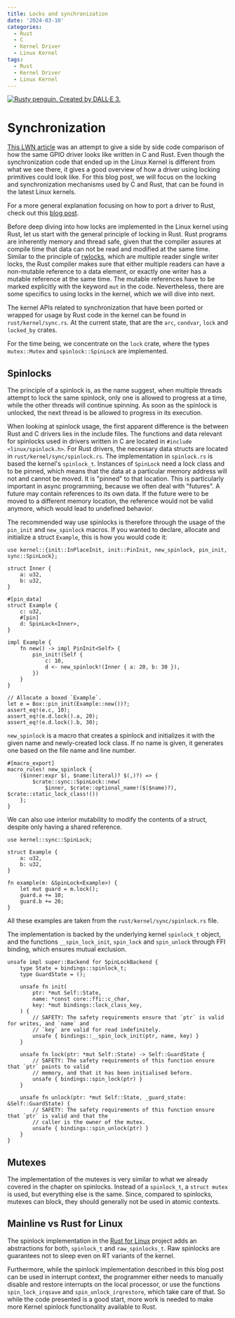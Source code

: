 ```yaml
---
title: Locks and synchronization
date: '2024-03-10'
categories:
  - Rust
  - C
  - Kernel Driver
  - Linux Kernel
tags:
  - Rust
  - Kernel Driver
  - Linux Kernel
---
```


[<img class="penguin" src="/static/img/rusty_penguin_8.jpeg" alt="Rusty penguin. Created by DALL·E 3." />](https://github.com/Rust-for-Linux/)

# Synchronization

[This LWN article](https://lwn.net/Articles/863459/) was an attempt to give a
side by side code comparison of how the same GPIO driver looks like
written in C and Rust. Even though the synchronization code that ended up in the
Linux Kernel is different from what we see there, it gives a good overview of
how a driver using locking primitives could look like. For this blog post, we
will focus on the locking and synchronization mechanisms used by C and Rust,
that can be found in the latest Linux kernels.

For a more general explanation focusing on how to port a driver to Rust, check
out this [blog post](../../../../2024/02/06/porting-my-first-phy-driver/).

Before deep diving into how locks are implemented in the Linux kernel using
Rust, let us start with the general principle of locking in Rust. Rust programs
are inherently memory and thread safe, given that the compiler assures at
compile time that data can not be read and modified at the same time. Similar to
the principle of [rwlocks](https://www.unix.com/man-page/linux/3c/rwlock/),
which are multiple reader single writer locks, the Rust compiler makes sure that
either multiple readers can have a non-mutable reference to a data element, or
exactly one writer has a mutable reference at the same time. The mutable
references have to be marked explicitly with the keyword `mut` in the code.
Nevertheless, there are some specifics to using locks in the kernel, which we
will dive into next.

The kernel APIs related to synchronization that have been ported or wrapped for
usage by Rust code in the kernel can be found in `rust/kernel/sync.rs`. At the
current state, that are the `arc`, `condvar`, `lock` and `locked_by` crates.

For the time being, we concentrate on the `lock` crate, where the types
`mutex::Mutex` and `spinlock::SpinLock` are implemented.

## Spinlocks

The principle of a spinlock is, as the name suggest, when multiple threads attempt
to lock the same spinlock, only one is allowed to progress at a time, while the
other threads will continue spinning. As soon as the spinlock is unlocked,
the next thread is be allowed to progress in its execution.

When looking at spinlock usage, the first apparent difference is the between
Rust and C drivers lies in the include files. The functions and data relevant
for spinlocks used in drivers written in C are located in `#include
<linux/spinlock.h>`. For Rust drivers, the necessary data structs are located in
`rust/kernel/sync/spinlock.rs`. The implementation in `spinlock.rs` is based the
kernel's `spinlock_t`.  Instances of `SpinLock` need a lock class and to be
pinned, which means that the data at a particular memory address will not and
cannot be moved. It is "pinned" to that location. This is particularly important
in async programming, because we often deal with "futures". A future may contain
references to its own data. If the future were to be moved to a different memory
location, the reference would not be valid anymore, which would lead to
undefined behavior.

The recommended way use spinlocks is therefore through the usage of the
`pin_init` and `new_spinlock` macros.  If you wanted to declare, allocate and
initialize a struct `Example`, this is how you would code it:

```
use kernel::{init::InPlaceInit, init::PinInit, new_spinlock, pin_init, sync::SpinLock};

struct Inner {
    a: u32,
    b: u32,
}

#[pin_data]
struct Example {
    c: u32,
    #[pin]
    d: SpinLock<Inner>,
}

impl Example {
    fn new() -> impl PinInit<Self> {
        pin_init!(Self {
            c: 10,
            d <- new_spinlock!(Inner { a: 20, b: 30 }),
        })
    }
}

// Allocate a boxed `Example`.
let e = Box::pin_init(Example::new())?;
assert_eq!(e.c, 10);
assert_eq!(e.d.lock().a, 20);
assert_eq!(e.d.lock().b, 30);
```
`new_spinlock` is a macro that creates a spinlock and initializes it with the
given name and newly-created lock class. If no name is given, it generates one
based on the file name and line number.

```
#[macro_export]
macro_rules! new_spinlock {
    ($inner:expr $(, $name:literal)? $(,)?) => {
        $crate::sync::SpinLock::new(
            $inner, $crate::optional_name!($($name)?), $crate::static_lock_class!())
    };
}
```

We can also use interior mutability to modify the contents of a struct, despite
only having a shared reference.

```
use kernel::sync::SpinLock;

struct Example {
    a: u32,
    b: u32,
}

fn example(m: &SpinLock<Example>) {
    let mut guard = m.lock();
    guard.a += 10;
    guard.b += 20;
}
```
All these examples are taken from the `rust/kernel/sync/spinlock.rs` file.

The implementation is backed by the underlying kernel `spinlock_t` object, and
the functions `__spin_lock_init`, `spin_lock` and `spin_unlock` through FFI
binding, which ensures mutual exclusion.

```
unsafe impl super::Backend for SpinLockBackend {
    type State = bindings::spinlock_t;
    type GuardState = ();

    unsafe fn init(
        ptr: *mut Self::State,
        name: *const core::ffi::c_char,
        key: *mut bindings::lock_class_key,
    ) {
        // SAFETY: The safety requirements ensure that `ptr` is valid for writes, and `name` and
        // `key` are valid for read indefinitely.
        unsafe { bindings::__spin_lock_init(ptr, name, key) }
    }

    unsafe fn lock(ptr: *mut Self::State) -> Self::GuardState {
        // SAFETY: The safety requirements of this function ensure that `ptr` points to valid
        // memory, and that it has been initialised before.
        unsafe { bindings::spin_lock(ptr) }
    }

    unsafe fn unlock(ptr: *mut Self::State, _guard_state: &Self::GuardState) {
        // SAFETY: The safety requirements of this function ensure that `ptr` is valid and that the
        // caller is the owner of the mutex.
        unsafe { bindings::spin_unlock(ptr) }
    }
}
```

## Mutexes

The implementation of the mutexes is very similar to what we already covered in
the chapter on spinlocks. Instead of a `spinlock_t`, a `struct mutex` is used,
but everything else is the same. Since, compared to spinlocks, mutexes can
block, they should generally not be used in atomic contexts.

## Mainline vs Rust for Linux

The spinlock implementation in the [Rust for
Linux](https://github.com/Rust-for-Linux/) project adds an abstractions for both,
`spinlock_t` and `raw_spinlocks_t`. Raw spinlocks are guarantees not to sleep even on RT
variants of the kernel.

Furthermore, while the spinlock implementation described in this blog post can
be used in interrupt context, the programmer either needs to manually disable
and restore interrupts on the local processor, or use the functions
`spin_lock_irqsave` and `spin_unlock_irqrestore`, which take care of that. So
while the code presented is a good start, more work is needed to make more
Kernel spinlock functionality available to Rust.
